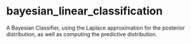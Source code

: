 # bayesian_linear_classification
A Bayesian Classifier, using the Laplace approximation for the posterior distribution, as well as computing the predictive distribution.
